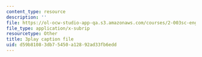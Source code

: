 ```yaml
---
content_type: resource
description: ''
file: https://ol-ocw-studio-app-qa.s3.amazonaws.com/courses/2-003sc-engineering-dynamics-fall-2011/d59b81083db75450a12892ad33fb6edd_fK9AGvLf3yw.vtt
file_type: application/x-subrip
resourcetype: Other
title: 3play caption file
uid: d59b8108-3db7-5450-a128-92ad33fb6edd
---
```

